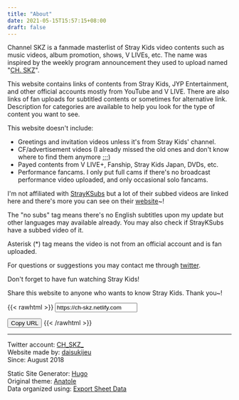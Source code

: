 ```yaml
---
title: "About"
date: 2021-05-15T15:57:15+08:00
draft: false
---
```

Channel SKZ is a fanmade masterlist of Stray Kids video contents such as music videos,  album promotion, shows, V LIVEs, etc. The name was inspired by the weekly program announcement they used to upload named "[CH. SKZ](https://twitter.com/Stray_Kids/status/1142734078518558721)".

This website contains links of contents from Stray Kids, JYP Entertainment, and other official accounts mostly from YouTube and V LIVE. There are also links of fan uploads for subtitled contents or sometimes for alternative link. Description for categories are available to help you look for the type of content you want to see.

This website doesn't include:
* Greetings and invitation videos unless it's from Stray Kids' channel.
* CF/advertisement videos (I already missed the old ones and don't know where to find them anymore ;;;)
* Payed contents from V LIVE+, Fanship, Stray Kids Japan, DVDs, etc.
* Performance fancams. I only put full cams if there's no broadcast performance video uploaded, and only occasional solo fancams.

I'm not affiliated with [StrayKSubs](https://www.twitter.com/StrayKSubs) but a lot of their subbed videos are linked here and there's more you can see on their [website](https://strayksubs.com)~!

The "no subs" tag means there's no English subtitles upon my update but other languages may available already. You may also check if StrayKSubs have a subbed video of it.

Asterisk (*) tag means the video is not from an official account and is fan uploaded.

For questions or suggestions you may contact me through [twitter](https://twitter.com/daisukijeu).

Don't forget to have fun watching Stray Kids!

Share this website to anyone who wants to know Stray Kids. Thank you~!

{{< rawhtml >}}
<input type="text" value="https://ch-skz.netlify.com" id="site-url">

<button onclick="copyText()">Copy URL</button>
{{< /rawhtml >}}

----
Twitter account: [CH_SKZ_](https://twitter.com/CH_SKZ_) \
Website made by: [daisukijeu](https://twitter.com/daisukijeu) \
Since: August 2018

Static Site Generator: [Hugo](https://gohugo.io/) \
Original theme: [Anatole](https://themes.gohugo.io/anatole/) \
Data organized using: [Export Sheet Data](https://workspace.google.com/marketplace/app/export_sheet_data/903838927001)
